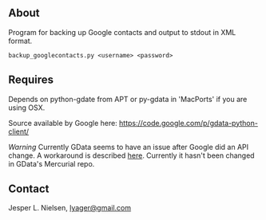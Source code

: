
## About ##

Program for backing up Google contacts and output
to stdout in XML format.

	backup_googlecontacts.py <username> <password>

## Requires ##

Depends on python-gdate from APT or py-gdata in 'MacPorts' if you are
using OSX.

Source available by Google here:
https://code.google.com/p/gdata-python-client/

_Warning_ Currently GData seems to have an issue after Google did an API
change. A workaround is described [here](https://code.google.com/p/gdata-python-client/issues/detail?can=2&start=0&num=100&q=&colspec=Opened%20Stars%20ID%20Type%20Status%20Priority%20Component%20Summary&groupby=&sort=&id=69).
Currently it hasn't been changed in GData's Mercurial repo.


## Contact ##

Jesper L. Nielsen, lyager@gmail.com


